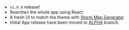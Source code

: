  - `v1.0.0` release!
 - Rewritten the whole app using React
 - A fresh UI to match the theme with [Storm Map Generator](https://github.com/jamiephan/HeroesOfTheStorm_StormMapGenerator)
 - Initial App release have been moved to [ALPHA](https://github.com/jamiephan/HeroesOfTheStorm_TryMode2.0Installer/tree/APLHA) branch.
